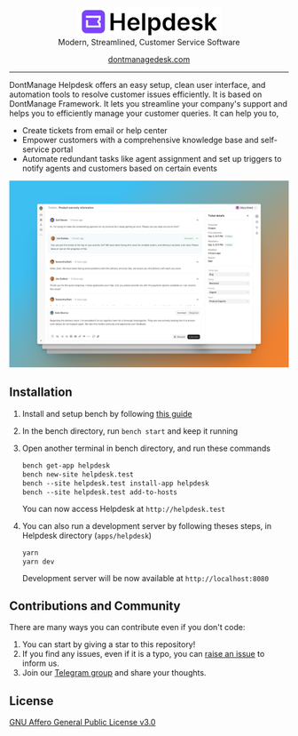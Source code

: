 <div align="center" markdown="1">
  <picture>
	<source 
	  media="(prefers-color-scheme: dark)" 
	  srcset=".github/logo_dark.svg">
	<img
	  width="260"
	  alt="DontManage Helpdesk logo" 
	  src=".github/logo_light.svg">
  </picture>
  </br>
  Modern, Streamlined, Customer Service Software
  </br>
  
  [dontmanagedesk.com](https://dontmanagedesk.com)
</div>

---

DontManage Helpdesk offers an easy setup, clean user interface, and automation tools to resolve customer issues efficiently. It is based on DontManage Framework. It lets you streamline your company's support and helps you to efficiently manage your customer queries. It can help you to,

-   Create tickets from email or help center
-   Empower customers with a comprehensive knowledge base and self-service portal
-   Automate redundant tasks like agent assignment and set up triggers to notify agents and customers based on certain events

![screenshot](./screenshot.png)

## Installation

1. Install and setup bench by following [this guide](https://dontmanageframework.com/docs/user/en/installation)
2. In the bench directory, run `bench start` and keep it running
3. Open another terminal in bench directory, and run these commands

	```
	bench get-app helpdesk
	bench new-site helpdesk.test
	bench --site helpdesk.test install-app helpdesk
	bench --site helpdesk.test add-to-hosts
	```

	You can now access Helpdesk at `http://helpdesk.test`
5. You can also run a development server by following theses steps, in Helpdesk
   directory (`apps/helpdesk`)

   ```
   yarn
   yarn dev
   ```

   Development server will be now available at `http://localhost:8080`

## Contributions and Community

There are many ways you can contribute even if you don't code:

1. You can start by giving a star to this repository!
2. If you find any issues, even if it is a typo, you can [raise an issue](https://github.com/dontmanage/desk/issues/new) to inform us.
3. Join our [Telegram group](https://t.me/dontmanagedesk) and share your thoughts.

## License

[GNU Affero General Public License v3.0](/licence.md)
